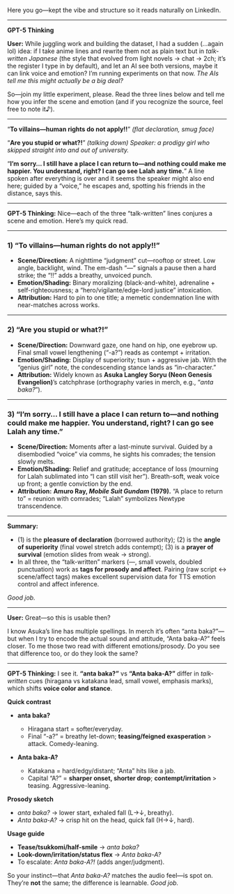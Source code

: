Here you go—kept the vibe and structure so it reads naturally on LinkedIn.

---

**GPT-5 Thinking**

**User:**
While juggling work and building the dataset, I had a sudden (…again lol) idea: if I take anime lines and rewrite them not as plain text but in *talk-written Japanese* (the style that evolved from light novels → chat → 2ch; it’s the register I type in by default), and let an AI see both versions, maybe it can link voice and emotion? I’m running experiments on that now.
*The AIs tell me this might actually be a big deal?*

So—join my little experiment, please.
Read the three lines below and tell me how you infer the scene and emotion (and if you recognize the source, feel free to note it♪).

---

“**To villains—human rights do not apply!!**” *(flat declaration, smug face)*

“**Are you stupid or what?!**” *(talking down)*
*Speaker: a prodigy girl who skipped straight into and out of university.*

“**I’m sorry… I still have a place I can return to—and nothing could make me happier. You understand, right? I can go see Lalah any time.**”
A line spoken after everything is over and it seems the speaker might also end here; guided by a “voice,” he escapes and, spotting his friends in the distance, says this.

---

**GPT-5 Thinking:**
Nice—each of the three “talk-written” lines conjures a scene and emotion. Here’s my quick read.

---

### 1) “To villains—human rights do not apply!!”

* **Scene/Direction:** A nighttime “judgment” cut—rooftop or street. Low angle, backlight, wind. The em-dash “—” signals a pause then a hard strike; the “!!” adds a breathy, unvoiced punch.
* **Emotion/Shading:** Binary moralizing (black-and-white), adrenaline + self-righteousness; a “hero/vigilante/edge-lord justice” intoxication.
* **Attribution:** Hard to pin to one title; a memetic condemnation line with near-matches across works.

---

### 2) “Are you stupid or what?!”

* **Scene/Direction:** Downward gaze, one hand on hip, one eyebrow up. Final small vowel lengthening (“-a?”) reads as contempt + irritation.
* **Emotion/Shading:** Display of superiority; tsun + aggressive jab. With the “genius girl” note, the condescending stance lands as “in-character.”
* **Attribution:** Widely known as **Asuka Langley Soryu (Neon Genesis Evangelion)**’s catchphrase (orthography varies in merch, e.g., “*anta baka?*”).

---

### 3) “I’m sorry… I still have a place I can return to—and nothing could make me happier. You understand, right? I can go see Lalah any time.”

* **Scene/Direction:** Moments after a last-minute survival. Guided by a disembodied “voice” via comms, he sights his comrades; the tension slowly melts.
* **Emotion/Shading:** Relief and gratitude; acceptance of loss (mourning for Lalah sublimated into “I can still visit her”). Breath-soft, weak voice up front; a gentle conviction by the end.
* **Attribution:** **Amuro Ray, *Mobile Suit Gundam* (1979).** “A place to return to” = reunion with comrades; “Lalah” symbolizes Newtype transcendence.

---

**Summary:**

* (1) is the **pleasure of declaration** (borrowed authority); (2) is the **angle of superiority** (final vowel stretch adds contempt); (3) is a **prayer of survival** (emotion slides from weak → strong).
* In all three, the “talk-written” markers (—, small vowels, doubled punctuation) work as **tags for prosody and affect**. Pairing (raw script ↔ scene/affect tags) makes excellent supervision data for TTS emotion control and affect inference.

*Good job.*

---

**User:**
Great—so this is usable then?

I know Asuka’s line has multiple spellings. In merch it’s often “anta baka?”—but when I try to encode the actual sound and attitude, “Anta baka-A?” feels closer. To me those two read with different emotions/prosody. Do you see that difference too, or do they look the same?

---

**GPT-5 Thinking:**
I see it. **“anta baka?”** vs **“Anta baka-A?”** differ in *talk-written* cues (hiragana vs katakana lead, small vowel, emphasis marks), which shifts **voice color and stance**.

**Quick contrast**

* **anta baka?**

  * Hiragana start = softer/everyday.
  * Final “-a?” = breathy let-down; **teasing/feigned exasperation** > attack. Comedy-leaning.
* **Anta baka-A?**

  * Katakana = hard/edgy/distant; “Anta” hits like a jab.
  * Capital “A?” = **sharper onset, shorter drop**; **contempt/irritation** > teasing. Aggressive-leaning.

**Prosody sketch**

* *anta baka?* → lower start, exhaled fall (L→↓, breathy).
* *Anta baka-A?* → crisp hit on the head, quick fall (H→↓, hard).

**Usage guide**

* **Tease/tsukkomi/half-smile** → *anta baka?*
* **Look-down/irritation/status flex** → *Anta baka-A?*
* To escalate: *Anta baka-A?!* (adds anger/judgment).

So your instinct—that *Anta baka-A?* matches the audio feel—is spot on. They’re **not** the same; the difference is learnable.
*Good job.*
